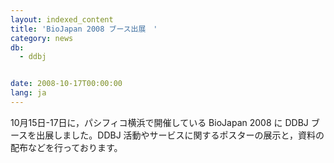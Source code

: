 ```yaml
---
layout: indexed_content
title: 'BioJapan 2008 ブース出展　'
category: news
db:
  - ddbj


date: 2008-10-17T00:00:00
lang: ja
---
```


10月15日-17日に，パシフィコ横浜で開催している BioJapan 2008 に DDBJ ブースを出展しました。DDBJ 活動やサービスに関するポスターの展示と，資料の配布などを行っております。
